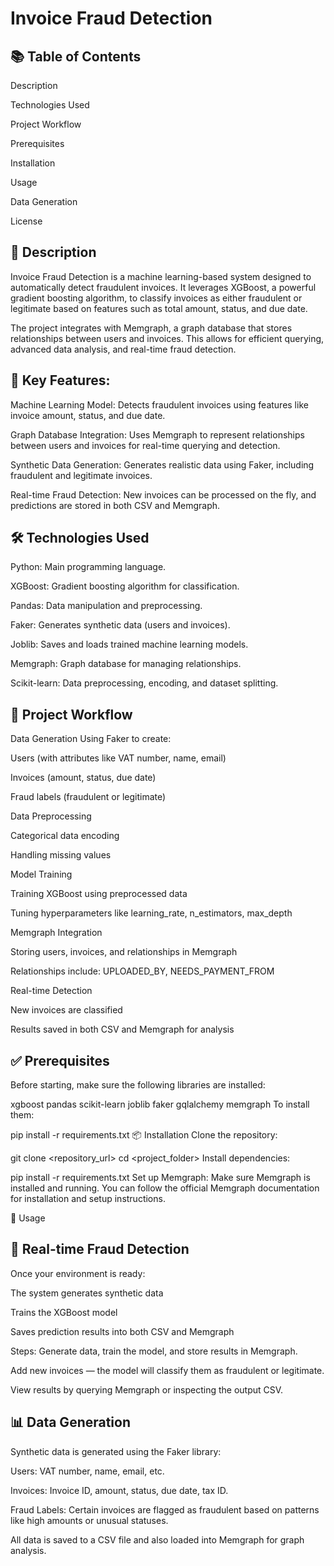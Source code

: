 # Invoice Fraud Detection
## 📚 Table of Contents
Description

Technologies Used

Project Workflow

Prerequisites

Installation

Usage

Data Generation

License

## 📝 Description
Invoice Fraud Detection is a machine learning-based system designed to automatically detect fraudulent invoices. It leverages XGBoost, a powerful gradient boosting algorithm, to classify invoices as either fraudulent or legitimate based on features such as total amount, status, and due date.

The project integrates with Memgraph, a graph database that stores relationships between users and invoices. This allows for efficient querying, advanced data analysis, and real-time fraud detection.

## 🔑 Key Features:
Machine Learning Model: Detects fraudulent invoices using features like invoice amount, status, and due date.

Graph Database Integration: Uses Memgraph to represent relationships between users and invoices for real-time querying and detection.

Synthetic Data Generation: Generates realistic data using Faker, including fraudulent and legitimate invoices.

Real-time Fraud Detection: New invoices can be processed on the fly, and predictions are stored in both CSV and Memgraph.

## 🛠️ Technologies Used
Python: Main programming language.

XGBoost: Gradient boosting algorithm for classification.

Pandas: Data manipulation and preprocessing.

Faker: Generates synthetic data (users and invoices).

Joblib: Saves and loads trained machine learning models.

Memgraph: Graph database for managing relationships.

Scikit-learn: Data preprocessing, encoding, and dataset splitting.

## 🔄 Project Workflow
Data Generation
Using Faker to create:

Users (with attributes like VAT number, name, email)

Invoices (amount, status, due date)

Fraud labels (fraudulent or legitimate)

Data Preprocessing

Categorical data encoding

Handling missing values

Model Training

Training XGBoost using preprocessed data

Tuning hyperparameters like learning_rate, n_estimators, max_depth

Memgraph Integration

Storing users, invoices, and relationships in Memgraph

Relationships include: UPLOADED_BY, NEEDS_PAYMENT_FROM

Real-time Detection

New invoices are classified

Results saved in both CSV and Memgraph for analysis

## ✅ Prerequisites
Before starting, make sure the following libraries are installed:

xgboost
pandas
scikit-learn
joblib
faker
gqlalchemy
memgraph
To install them:

pip install -r requirements.txt
📦 Installation
Clone the repository:

git clone <repository_url>
cd <project_folder>
Install dependencies:

pip install -r requirements.txt
Set up Memgraph:
Make sure Memgraph is installed and running. You can follow the official Memgraph documentation for installation and setup instructions.

🚀 Usage
## 🧠 Real-time Fraud Detection
Once your environment is ready:

The system generates synthetic data

Trains the XGBoost model

Saves prediction results into both CSV and Memgraph

Steps:
Generate data, train the model, and store results in Memgraph.

Add new invoices — the model will classify them as fraudulent or legitimate.

View results by querying Memgraph or inspecting the output CSV.

## 📊 Data Generation
Synthetic data is generated using the Faker library:

Users: VAT number, name, email, etc.

Invoices: Invoice ID, amount, status, due date, tax ID.

Fraud Labels: Certain invoices are flagged as fraudulent based on patterns like high amounts or unusual statuses.

All data is saved to a CSV file and also loaded into Memgraph for graph analysis.
